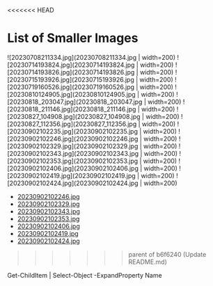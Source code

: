 <<<<<<< HEAD
# List of Smaller Images

![20230708211334.jpg](20230708211334.jpg | width=200)
![20230714193824.jpg](20230714193824.jpg | width=200)
![20230714193826.jpg](20230714193826.jpg | width=200)
![20230715193926.jpg](20230715193926.jpg | width=200)
![20230719160526.jpg](20230719160526.jpg | width=200)
![20230810124905.jpg](20230810124905.jpg | width=200)
![20230818_203047.jpg](20230818_203047.jpg | width=200)
![20230818_211146.jpg](20230818_211146.jpg | width=200)
![20230827_104908.jpg](20230827_104908.jpg | width=200)
![20230827_112356.jpg](20230827_112356.jpg | width=200)
![20230902102235.jpg](20230902102235.jpg | width=200)
![20230902102246.jpg](20230902102246.jpg | width=200)
![20230902102329.jpg](20230902102329.jpg | width=200)
![20230902102343.jpg](20230902102343.jpg | width=200)
![20230902102353.jpg](20230902102353.jpg | width=200)
![20230902102406.jpg](20230902102406.jpg | width=200)
![20230902102419.jpg](20230902102419.jpg | width=200)
![20230902102424.jpg](20230902102424.jpg | width=200)
- [20230902102246.jpg](20230902102246.jpg)
- [20230902102329.jpg](20230902102329.jpg)
- [20230902102343.jpg](20230902102343.jpg)
- [20230902102353.jpg](20230902102353.jpg)
- [20230902102406.jpg](20230902102406.jpg)
- [20230902102419.jpg](20230902102419.jpg)
- [20230902102424.jpg](20230902102424.jpg)
>>>>>>> parent of b6f6240 (Update README.md)


Get-ChildItem | Select-Object -ExpandProperty Name
